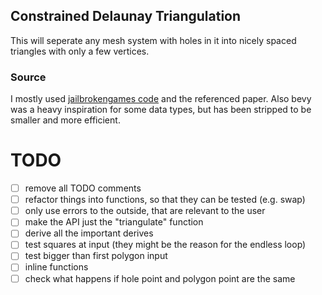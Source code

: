 ## Constrained Delaunay Triangulation
This will seperate any mesh system with holes in it into nicely spaced triangles with only a few vertices.

### Source
I mostly used [jailbrokengames code](https://github.com/QThund/ConstrainedDelaunayTriangulation/tree/main) and the referenced paper. 
Also bevy was a heavy inspiration for some data types, but has been stripped to be smaller and more efficient.

# TODO
- [ ] remove all TODO comments
- [ ] refactor things into functions, so that they can be tested (e.g. swap)
- [ ] only use errors to the outside, that are relevant to the user
- [ ] make the API just the "triangulate" function
- [ ] derive all the important derives
- [ ] test squares at input (they might be the reason for the endless loop)
- [ ] test bigger than first polygon input
- [ ] inline functions
- [ ] check what happens if hole point and polygon point are the same